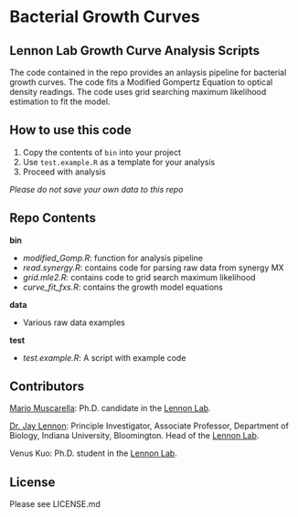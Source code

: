 Bacterial Growth Curves
=============

## Lennon Lab Growth Curve Analysis Scripts

The code contained in the repo provides an anlaysis pipeline for bacterial growth curves.
The code fits a Modified Gompertz Equation to optical density readings.
The code uses grid searching maximum likelihood estimation to fit the model.

## How to use this code

1. Copy the contents of `bin` into your project
2. Use `test.example.R` as a template for your analysis
3. Proceed with analysis

*Please do not save your own data to this repo*

## Repo Contents

**bin**

* *modified_Gomp.R*: function for analysis pipeline
* *read.synergy.R*: contains code for parsing raw data from synergy MX
* *grid.mle2.R*: contains code to grid search maximum likelihood
* *curve_fit_fxs.R*: contains the growth model equations		

**data**

* Various raw data examples

**test**

* *test.example.R*: A script with example code


## Contributors

[Mario Muscarella](http://mmuscarella.github.io/): Ph.D. candidate in the [Lennon Lab](http://www.indiana.edu/~microbes/people.php).

[Dr. Jay Lennon](http://www.indiana.edu/~microbes/people.php): Principle Investigator, Associate Professor, Department of Biology, Indiana University, Bloomington. Head of the [Lennon Lab](http://www.indiana.edu/~microbes/people.php).

Venus Kuo: Ph.D. student in the [Lennon Lab](http://www.indiana.edu/~microbes/people.php).

## License

Please see LICENSE.md
